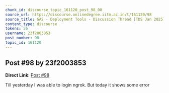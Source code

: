 ```yaml
---
chunk_id: discourse_topic_161120_post_98_00
source_url: https://discourse.onlinedegree.iitm.ac.in/t/161120/98
source_title: GA2 - Deployment Tools - Discussion Thread [TDS Jan 2025]
content_type: discourse
tokens: 56
username: 23f2003853
post_number: 98
topic_id: 161120
---
```


## Post #98 by 23f2003853

**Direct Link**: [Post #98](https://discourse.onlinedegree.iitm.ac.in/t/161120/98)

Till yesterday I was able to login ngrok. But today it shows some error

